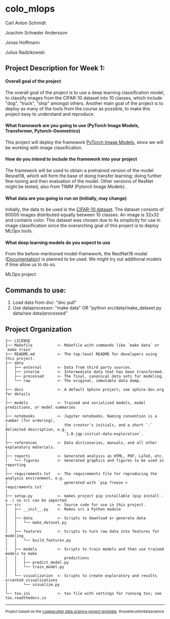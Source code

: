 colo_mlops
==============================
Carl Anton Schmidt

Joachim Schrøder Andersson

Jonas Hoffmann

Julius Radzikowski


## Project Description for Week 1:

#### Overall goal of the project
The overall goal of the project is to use a deep learning classification model, to classify images from the CIFAR-10 dataset into 10 classes, which include "dog", "truck", "ship" amongst others. Another main goal of the project is to deploy as many of the tools from the course as possible, to make this project easy to understand and reproduce.

#### What framework are you going to use (PyTorch Image Models, Transformer, Pytorch-Geometrics)
This project will deploy the framework [PyTorch Image Models](https://github.com/rwightman/pytorch-image-models), since we will be working with image classification.

#### How do you intend to include the framework into your project
The framework will be used to obtain a pretrained version of the model Resnet18, which will form the base of doing transfer learning; doing further fine-tuning and then evaluation of the model. Other versions of ResNet might be tested, also from TIMM (Pytorch Image Models). 

#### What data are you going to run on (initially, may change)
Initially, the data to be used is the [CIFAR-10 dataset](https://www.cs.toronto.edu/~kriz/cifar.html). The dataset consists of 60000 images distributed equally between 10 classes. An image is 32x32 and contains color. This dataset was chosen due to its simplicity for use in image classification since the overarching goal of this project is to deploy MLOps tools.

#### What deep learning models do you expect to use
From the before-mentioned model-framework, the RestNet18 model ([Documentation](https://arxiv.org/abs/1512.03385)) is planned to be used. We might try out additional models if time allow us to do so. 


MLOps project
## Commands to use:
1. Load data from dvc:  "dvc pull"
2. Use dataprocessor:   "make data" OR "python src/data/make_dataset.py data/raw data/processed"


Project Organization
------------

    ├── LICENSE
    ├── Makefile           <- Makefile with commands like `make data` or `make train`
    ├── README.md          <- The top-level README for developers using this project.
    ├── data
    │   ├── external       <- Data from third party sources.
    │   ├── interim        <- Intermediate data that has been transformed.
    │   ├── processed      <- The final, canonical data sets for modeling.
    │   └── raw            <- The original, immutable data dump.
    │
    ├── docs               <- A default Sphinx project; see sphinx-doc.org for details
    │
    ├── models             <- Trained and serialized models, model predictions, or model summaries
    │
    ├── notebooks          <- Jupyter notebooks. Naming convention is a number (for ordering),
    │                         the creator's initials, and a short `-` delimited description, e.g.
    │                         `1.0-jqp-initial-data-exploration`.
    │
    ├── references         <- Data dictionaries, manuals, and all other explanatory materials.
    │
    ├── reports            <- Generated analysis as HTML, PDF, LaTeX, etc.
    │   └── figures        <- Generated graphics and figures to be used in reporting
    │
    ├── requirements.txt   <- The requirements file for reproducing the analysis environment, e.g.
    │                         generated with `pip freeze > requirements.txt`
    │
    ├── setup.py           <- makes project pip installable (pip install -e .) so src can be imported
    ├── src                <- Source code for use in this project.
    │   ├── __init__.py    <- Makes src a Python module
    │   │
    │   ├── data           <- Scripts to download or generate data
    │   │   └── make_dataset.py
    │   │
    │   ├── features       <- Scripts to turn raw data into features for modeling
    │   │   └── build_features.py
    │   │
    │   ├── models         <- Scripts to train models and then use trained models to make
    │   │   │                 predictions
    │   │   ├── predict_model.py
    │   │   └── train_model.py
    │   │
    │   └── visualization  <- Scripts to create exploratory and results oriented visualizations
    │       └── visualize.py
    │
    └── tox.ini            <- tox file with settings for running tox; see tox.readthedocs.io


--------

<p><small>Project based on the <a target="_blank" href="https://drivendata.github.io/cookiecutter-data-science/">cookiecutter data science project template</a>. #cookiecutterdatascience</small></p>
